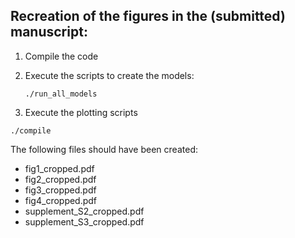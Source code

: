 ## Recreation of the figures in the (submitted) manuscript:

1. Compile the code

2. Execute the scripts to create the models: 

	`./run_all_models`

3. Execute the plotting scripts

`./compile`

The following files should have been created:

* fig1\_cropped.pdf
* fig2\_cropped.pdf
* fig3\_cropped.pdf
* fig4\_cropped.pdf
* supplement\_S2\_cropped.pdf
* supplement\_S3\_cropped.pdf
